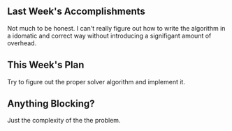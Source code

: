 ## Last Week's Accomplishments

Not much to be honest. I can't really figure out how to write the algorithm in a
idomatic and correct way without introducing a signifigant amount of overhead.

## This Week's Plan

Try to figure out the proper solver algorithm and implement it.

## Anything Blocking?

Just the complexity of the the problem.
